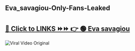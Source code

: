 
 ## Eva_savagiou-Only-Fans-Leaked

# <h2><a href="https://clipsfans.com/Eva_savagiou&ref=git">🔗 Click to LINKS ⏩⏩ 👉 🟢 Eva savagiou </a></h2>

<a href="https://clipsfans.com/Eva_savagiou&ref=git" rel="nofollow" data-target="animated-image.originalLink"><img src="https://i.ibb.co.com/xMMVF88/686577567.gif" alt="Viral Video Original" style="max-width: 100%; display: inline-block;" data-target="animated-image.originalImage"></a>
